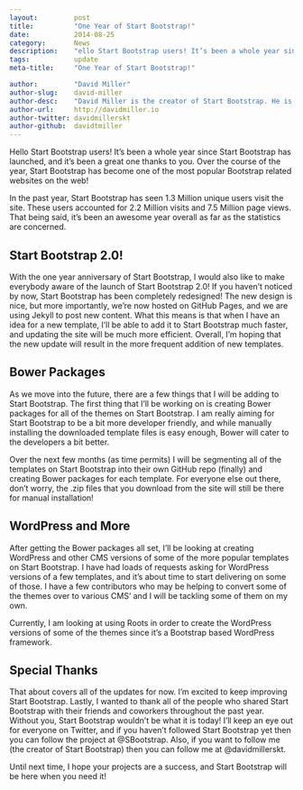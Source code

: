 ```yaml
---
layout:			post
title:			"One Year of Start Bootstrap!"
date:			2014-08-25
category:		News
description:	"ello Start Bootstrap users! It’s been a whole year since Start Bootstrap has launched..."
tags:			update
meta-title:		"One Year of Start Bootstrap!"

author:			"David Miller"
author-slug:	david-miller
author-desc:	"David Miller is the creator of Start Bootstrap. He is a front end web designer and developer working out of sunny Orlando, Florida."
author-url:		http://davidmiller.io
author-twitter:	davidmillerskt
author-github:	davidtmiller
---
```


Hello Start Bootstrap users! It’s been a whole year since Start Bootstrap has launched, and it’s been a great one thanks to you. Over the course of the year, Start Bootstrap has become one of the most popular Bootstrap related websites on the web!

In the past year, Start Bootstrap has seen 1.3 Million unique users visit the site. These users accounted for 2.2 Million visits and 7.5 Million page views. That being said, it’s been an awesome year overall as far as the statistics are concerned.

## Start Bootstrap 2.0!

With the one year anniversary of Start Bootstrap, I would also like to make everybody aware of the launch of Start Bootstrap 2.0! If you haven’t noticed by now, Start Bootstrap has been completely redesigned! The new design is nice, but more importantly, we’re now hosted on GitHub Pages, and we are using Jekyll to post new content. What this means is that when I have an idea for a new template, I’ll be able to add it to Start Bootstrap much faster, and updating the site will be much more efficient. Overall, I’m hoping that the new update will result in the more frequent addition of new templates.

## Bower Packages

As we move into the future, there are a few things that I will be adding to Start Bootstrap. The first thing that I’ll be working on is creating Bower packages for all of the themes on Start Bootstrap. I am really aiming for Start Bootstrap to be a bit more developer friendly, and while manually installing the downloaded template files is easy enough, Bower will cater to the developers a bit better.

Over the next few months (as time permits) I will be segmenting all of the templates on Start Bootstrap into their own GitHub repo (finally) and creating Bower packages for each template. For everyone else out there, don’t worry, the .zip files that you download from the site will still be there for manual installation!

## WordPress and More

After getting the Bower packages all set, I’ll be looking at creating WordPress and other CMS versions of some of the more popular templates on Start Bootstrap. I have had loads of requests asking for WordPress versions of a few templates, and it’s about time to start delivering on some of those. I have a few contributors who may be helping to convert some of the themes over to various CMS’ and I will be tackling some of them on my own.

Currently, I am looking at using Roots in order to create the WordPress versions of some of the themes since it’s a Bootstrap based WordPress framework.

## Special Thanks

That about covers all of the updates for now. I’m excited to keep improving Start Bootstrap. Lastly, I wanted to thank all of the people who shared Start Bootstrap with their friends and coworkers throughout the past year. Without you, Start Bootstrap wouldn’t be what it is today! I’ll keep an eye out for everyone on Twitter, and if you haven’t followed Start Bootstrap yet then you can follow the project at @SBootstrap. Also, if you want to follow me (the creator of Start Bootstrap) then you can follow me at @davidmillerskt.

Until next time, I hope your projects are a success, and Start Bootstrap will be here when you need it!
